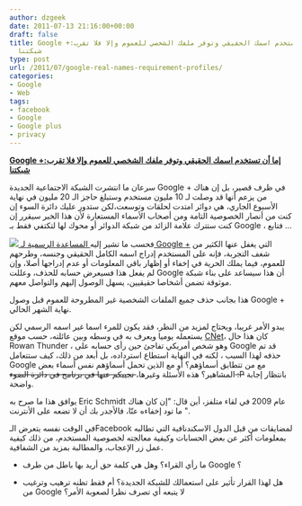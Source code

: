 ```yaml
---
author: dzgeek
date: 2011-07-13 21:16:00+00:00
draft: false
title: Google +:إما أن تستخدم اسمك الحقيقي وتوفر ملفك الشخصي للعموم وإلا فلا تقرب
  شبكتنا
type: post
url: /2011/07/google-real-names-requirement-profiles/
categories:
- Google
- Web
tags:
- facebook
- Google
- Google plus
- privacy
---
```


[**Google +:إما أن تستخدم اسمك الحقيقي وتوفر ملفك الشخصي للعموم وإلا فلا تقرب شبكتنا**](http://www.it-scoop.com/2011/07/google-real-names-requirement-profiles)


سرعان ما انتشرت الشبكة الاجتماعية الجديدة Google + في ظرف قصير، بل إن هناك من يزعم أنها قد وصلت لـ 10 مليون مستخدم وستبلغ حاجز الـ 20 مليون في نهاية الأسبوع الجاري، هي دوائر امتدت لحلقات وتوسعت،لكن ستدور عليك دائرة السوء إن كنت من أنصار الخصوصية التامة ومن أصحاب الأسماء المستعارة لأن هذا الخبر سيقرر إن كنت ستترك علامة الزائد من شبكة الدوائر أو محوك لها لتكتفي فقط بـ Google ، فتابع ...

[![](http://www.pointgphone.com/wordpress/wp-content/uploads/2011/06/google-plus.png)
](http://www.it-scoop.com/2011/07/google-real-names-requirement-profiles)فحسب ما تشير إليه[ المساعدة الرسمية لـ Google +](http://www.google.com/support/profiles/bin/answer.py?answer=1228271) التي يغفل عنها الكثير من شغف التجربة، فإنه على المستخدم إدراج اسمه الكامل الحقيقي وجنسه، وطرحهم للعموم، فيما يملك الحرية في إخفاء أو إظهار باقي المعلومات أو عدم إدراجها أصلا، وإن لم يفعل هذا فسيعرض حسابه للحذف، وعللت Google أن هذا سيساعد على بناء شبكة موثوقة تضمن أشخاصا حقيقيين، يسهل الوصول إليهم والتواصل معهم.

هذا بجانب حذف جميع الملفات الشخصية غير المطروحة للعموم قبل وصول Google + نهاية الشهر الحالي.

يبدو الأمر غريبا، ويحتاج لمزيد من النظر، فقد يكون للمرء اسما غير اسمه الرسمي لكن يستعمله يوميا ويعرف به في وسطه وبين عائلته، حسب موقع [CNet](http://news.cnet.com/8301-30685_3-20078671-264/google-faces-thorny-online-identity-issues/)، كان هذا حال Rowan Thunder ، وهو شخص أمريكي تفاجئ حين رأى حسابه على Google قد تم حذفه لهذا السبب ، لكنه في النهاية استطاع استرداده، بل أبعد من ذلك، كيف ستتعامل Google مع من تتطابق أسماؤهم؟ أو مع الذين تحمل أسماؤهم نفس أسماء بعض المشاهير؟ هذه الأسئلة وغيرها،<del> نجيبكم عنها في برنامج في دائرة الضوء :P</del> بانتظار إجابة واضحة.

يوافق هذا ما صرح به Eric Schmidt عام 2009 في لقاء متلفز، أين قال: "إن كان هناك ما تود إخفاءه عنّا، فالأجدر بك أن لا تضعه على الأنترنت ".

في الوقت نفسه يتعرض الـFacebook لمضايقات من قبل الدول الاسكندنافية التي تطالبه بمعلومات أكثر عن بعض الحسابات وكيفية معالجته لخصوصية المستخدم، من ذلك كيفية عمل زر الإعجاب، والمطالبة بمزيد من الشفافية.

- ما رأي القراء؟ وهل هي كلمة حق أريد بها باطل من طرف Google ؟

- هل لهذا القرار تأثير على استعمالك للشبكة الجديدة؟ أم فقط تظنه ترهيب وترغيب من Google لا يتبعه أي تصرف نظرا لصعوبة الأمر؟
